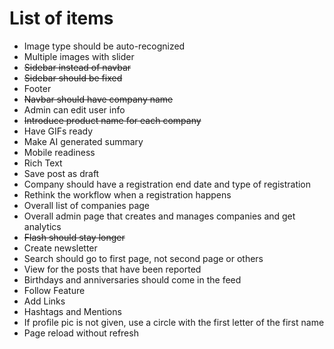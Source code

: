 #   List of items
- Image type should be auto-recognized
- Multiple images with slider
- ~~Sidebar instead of navbar~~
- ~~Sidebar should be fixed~~
- Footer
- ~~Navbar should have company name~~
- Admin can edit user info
- ~~Introduce product name for each company~~
- Have GIFs ready
- Make AI generated summary
- Mobile readiness
- Rich Text
- Save post as draft
- Company should have a registration end date and type of registration
- Rethink the workflow when a registration happens
- Overall list of companies page 
- Overall admin page that creates and manages companies and get analytics
- ~~Flash should stay longer~~
- Create newsletter
- Search should go to first page, not second page or others
- View for the posts that have been reported
- Birthdays and anniversaries should come in the feed
- Follow Feature
- Add Links
- Hashtags and Mentions
- If profile pic is not given, use a circle with the first letter of the first name
- Page reload without refresh